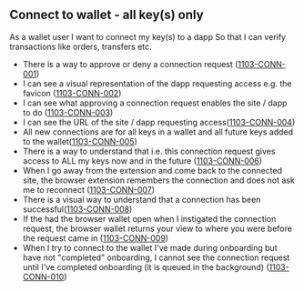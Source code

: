 ## Connect to wallet - all key(s) only

As a wallet user I want to connect my key(s) to a dapp So that I can verify transactions like orders, transfers etc.

- There is a way to approve or deny a connection request (<a name="1103-CONN-001" href="#1103-CONN-001">1103-CONN-001</a>)
- I can see a visual representation of the dapp requesting access e.g. the favicon (<a name="1103-CONN-002" href="#1103-CONN-002">1103-CONN-002</a>)
- I can see what approving a connection request enables the site / dapp to do (<a name="1103-CONN-003" href="#1103-CONN-003">1103-CONN-003</a>)
- I can see the URL of the site / dapp requesting access(<a name="1103-CONN-004" href="#1103-CONN-004">1103-CONN-004</a>)
- All new connections are for all keys in a wallet and all future keys added to the wallet(<a name="1103-CONN-005" href="#1103-CONN-005">1103-CONN-005</a>)
- There is a way to understand that i.e. this connection request gives access to ALL my keys now and in the future (<a name="1103-CONN-006" href="#1103-CONN-006">1103-CONN-006</a>)
- When I go away from the extension and come back to the connected site, the browser extension remembers the connection and does not ask me to reconnect (<a name="1103-CONN-007" href="#1103-CONN-007">1103-CONN-007</a>)
- There is a visual way to understand that a connection has been successful(<a name="1103-CONN-008" href="#1103-CONN-008">1103-CONN-008</a>)
- If the had the browser wallet open when I instigated the connection request, the browser wallet returns your view to where you were before the request came in (<a name="1103-CONN-009" href="#1103-CONN-009">1103-CONN-009</a>)
- When I try to connect to the wallet I've made during onboarding but have not "completed" onboarding, I cannot see the connection request until I've completed onboarding (it is queued in the background) (<a name="1103-CONN-010" href="#1103-CONN-010">1103-CONN-010</a>)
